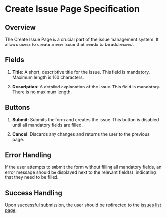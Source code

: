 # Create Issue Page Specification

## Overview
The Create Issue Page is a crucial part of the issue management system. It allows users to create a new issue that needs to be addressed. 

## Fields

1. **Title**: A short, descriptive title for the issue. This field is mandatory. Maximum length is 100 characters.

2. **Description**: A detailed explanation of the issue. This field is mandatory. There is no maximum length.

## Buttons

1. **Submit**: Submits the form and creates the issue. This button is disabled until all mandatory fields are filled.

2. **Cancel**: Discards any changes and returns the user to the previous page.

## Error Handling

If the user attempts to submit the form without filling all mandatory fields, an error message should be displayed next to the relevant field(s), indicating that they need to be filled.

## Success Handling

Upon successful submission, the user should be redirected to the [issues list page](issue-list.md).
